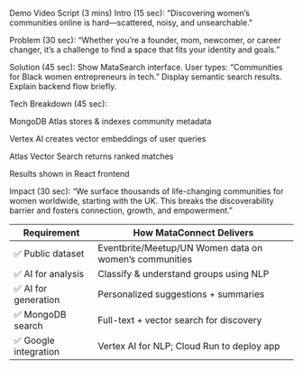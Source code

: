 Demo Video Script (3 mins)
Intro (15 sec):
“Discovering women’s communities online is hard—scattered, noisy, and unsearchable.”

Problem (30 sec):
“Whether you’re a founder, mom, newcomer, or career changer, it’s a challenge to find a space that fits your identity and goals.”

Solution (45 sec):
Show MataSearch interface. User types: “Communities for Black women entrepreneurs in tech.”
Display semantic search results. Explain backend flow briefly.

Tech Breakdown (45 sec):

MongoDB Atlas stores & indexes community metadata

Vertex AI creates vector embeddings of user queries

Atlas Vector Search returns ranked matches

Results shown in React frontend

Impact (30 sec):
“We surface thousands of life-changing communities for women worldwide, starting with the UK. This breaks the discoverability barrier and fosters connection, growth, and empowerment.”

| Requirement           | How MataConnect Delivers                               |
| --------------------- | ------------------------------------------------------ |
| ✅ Public dataset     | Eventbrite/Meetup/UN Women data on women’s communities |
| ✅ AI for analysis    | Classify & understand groups using NLP                 |
| ✅ AI for generation  | Personalized suggestions + summaries                   |
| ✅ MongoDB search     | Full-text + vector search for discovery                |
| ✅ Google integration | Vertex AI for NLP; Cloud Run to deploy app             |
